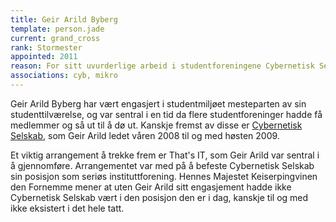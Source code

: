 ```yaml
---
title: Geir Arild Byberg
template: person.jade
current: grand_cross
rank: Stormester
appointed: 2011
reason: For sitt uvurderlige arbeid i studentforeningene Cybernetisk Selskab og Mikro tildeles Geir Arild Byberg graden Stormester av Hennes Majestet Keiserpingvinen den Fornemmes orden.
associations: cyb, mikro
---
```


Geir Arild Byberg har vært engasjert i studentmiljøet mesteparten av sin studenttilværelse, og var sentral i en tid da flere studentforeninger hadde få medlemmer og så ut til å dø ut. Kanskje fremst av disse er [Cybernetisk Selskab](http://cyb.no/), som Geir Arild ledet våren 2008 til og med høsten 2009.

Et viktig arrangement å trekke frem er That's IT, som Geir Arild var sentral i å gjennomføre. Arrangementet var med på å befeste Cybernetisk Selskab sin posisjon som seriøs instituttforening. Hennes Majestet Keiserpingvinen den Fornemme mener at uten Geir Arild sitt engasjement hadde ikke Cybernetisk Selskab vært i den posisjon den er i dag, kanskje til og med ikke eksistert i det hele tatt.
